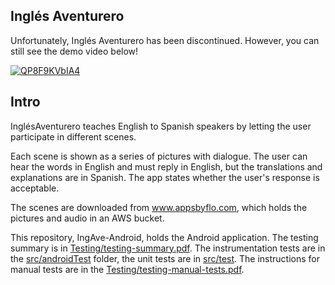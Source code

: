 ## Inglés Aventurero

Unfortunately, Inglés Aventurero has been discontinued. However, you can still see the demo video below!

[![QP8F9KVbIA4](https://img.youtube.com/vi/QP8F9KVbIA4/0.jpg)](https://www.youtube.com/watch?v=QP8F9KVbIA4&t=46s)

## Intro

InglésAventurero teaches English to Spanish speakers by letting the user participate in different scenes.

Each scene is shown as a series of pictures with dialogue. The user can hear the words in English and must reply in English, but the translations and explanations are in Spanish. The app states whether the user's response is acceptable.

The scenes are downloaded from www.appsbyflo.com, which holds the pictures and audio in an AWS bucket.

This repository, IngAve-Android, holds the Android application. The testing summary is in [Testing/testing-summary.pdf](Testing/testing-summary.pdf). The instrumentation tests are in the [src/androidTest](InglesAventurero/app/src/androidTest/java/com/olfybsppa/inglesaventurero/tests) folder, the unit tests are in [src/test](InglesAventurero/app/src/test/java/com/olfybsppa/inglesaventurero). The instructions for manual tests are in the [Testing/testing-manual-tests.pdf](Testing/testing-manual-tests.pdf).
